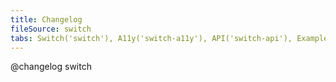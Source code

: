 ```yaml
---
title: Changelog
fileSource: switch
tabs: Switch('switch'), A11y('switch-a11y'), API('switch-api'), Example('switch-code'), Changelog('switch-changelog')
---
```


@changelog switch
